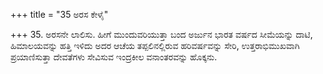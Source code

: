+++
title = "35 ಅರಸ ಕೇಳೈ"

+++
35. ಅರಸನೇ ಲಾಲಿಸು. ಹೀಗೆ ಮುಂದುವರಿಯುತ್ತಾ ಬಂದ ಅರ್ಜುನ ಭಾರತ ವರ್ಷದ ಸೀಮೆಯನ್ನು ದಾಟಿ, ಹಿಮಾಲಯವನ್ನು ಹತ್ತಿ ಇಳಿದು ಅದರ ಆಚೆಯ ತಪ್ಪಲಿನಲ್ಲಿರುವ ಹರಿವರ್ಷವನ್ನು ಸೇರಿ, ಉತ್ತರಾಭಿಮುಖವಾಗಿ ಪ್ರಯಾಣಿಸುತ್ತಾ ದೇವತೆಗಳು ಸೇವಿಸುವ ಇಂದ್ರಕೀಲ ವನಾಂತರವನ್ನು ಹೊಕ್ಕನು.